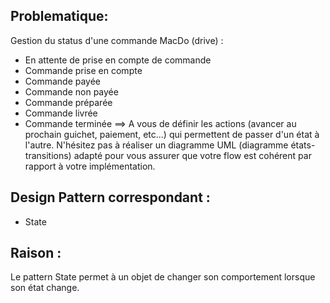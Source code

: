## Problematique:

Gestion du status d'une commande MacDo (drive) :
- En attente de prise en compte de commande
- Commande prise en compte
- Commande payée
- Commande non payée
- Commande préparée
- Commande livrée
- Commande terminée
==> A vous de définir les actions (avancer au prochain guichet, paiement, etc...) qui permettent de passer d'un état à l'autre. N'hésitez pas à réaliser un diagramme UML (diagramme états-transitions) adapté pour vous assurer que votre flow est cohérent par rapport à votre implémentation.

## Design Pattern correspondant :

- State

## Raison : 

Le pattern State permet à un objet de changer son comportement lorsque son état change.